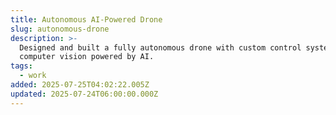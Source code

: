 ```yaml
---
title: Autonomous AI-Powered Drone
slug: autonomous-drone
description: >-
  Designed and built a fully autonomous drone with custom control systems and
  computer vision powered by AI.
tags:
  - work
added: 2025-07-25T04:02:22.005Z
updated: 2025-07-24T06:00:00.000Z
---
```



